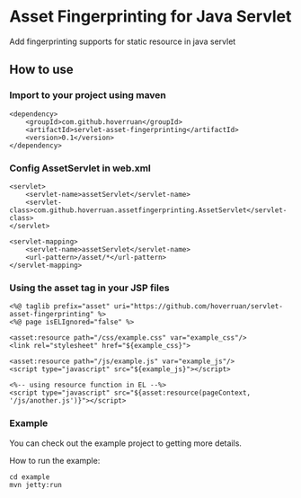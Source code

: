 # Asset Fingerprinting for Java Servlet

Add fingerprinting supports for static resource in java servlet

## How to use

### Import to your project using maven

	<dependency>
	    <groupId>com.github.hoverruan</groupId>
        <artifactId>servlet-asset-fingerprinting</artifactId>
        <version>0.1</version>
    </dependency>

### Config AssetServlet in web.xml

	<servlet>
		<servlet-name>assetServlet</servlet-name>
		<servlet-class>com.github.hoverruan.assetfingerprinting.AssetServlet</servlet-class>
	</servlet>

	<servlet-mapping>
		<servlet-name>assetServlet</servlet-name>
		<url-pattern>/asset/*</url-pattern>
	</servlet-mapping>

### Using the asset tag in your JSP files

    <%@ taglib prefix="asset" uri="https://github.com/hoverruan/servlet-asset-fingerprinting" %>
    <%@ page isELIgnored="false" %>

    <asset:resource path="/css/example.css" var="example_css"/>
    <link rel="stylesheet" href="${example_css}">

    <asset:resource path="/js/example.js" var="example_js"/>
    <script type="javascript" src="${example_js}"></script>

    <%-- using resource function in EL --%>
    <script type="javascript" src="${asset:resource(pageContext, '/js/another.js')}"></script>

### Example

You can check out the example project to getting more details.

How to run the example:

	cd example
	mvn jetty:run
